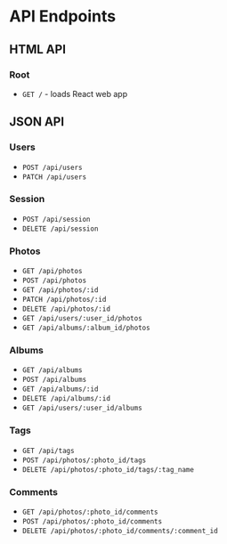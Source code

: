 # API Endpoints

## HTML API

### Root

- `GET /` - loads React web app

## JSON API

### Users

- `POST /api/users`
- `PATCH /api/users`

### Session

- `POST /api/session`
- `DELETE /api/session`

### Photos

- `GET /api/photos`
- `POST /api/photos`
- `GET /api/photos/:id`
- `PATCH /api/photos/:id`
- `DELETE /api/photos/:id`
- `GET /api/users/:user_id/photos`
- `GET /api/albums/:album_id/photos`

### Albums

- `GET /api/albums`
- `POST /api/albums`
- `GET /api/albums/:id`
- `DELETE /api/albums/:id`
- `GET /api/users/:user_id/albums`

### Tags

- `GET /api/tags`
- `POST /api/photos/:photo_id/tags`
- `DELETE /api/photos/:photo_id/tags/:tag_name`
<!-- query string -->
### Comments

- `GET /api/photos/:photo_id/comments`
- `POST /api/photos/:photo_id/comments`
- `DELETE /api/photos/:photo_id/comments/:comment_id`
